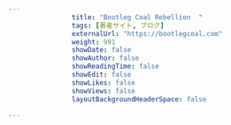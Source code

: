 ---
                title: "Bootleg Coal Rebellion  "
                tags: [著者サイト, ブログ]
                externalUrl: "https://bootlegcoal.com"
                weight: 991
                showDate: false
                showAuthor: false
                showReadingTime: false
                showEdit: false
                showLikes: false
                showViews: false
                layoutBackgroundHeaderSpace: false
                ---

